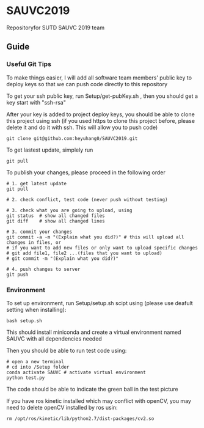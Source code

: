 # SAUVC2019
Repositoryfor SUTD SAUVC 2019 team

## Guide
### Useful Git Tips

To make things easier, I will add all software team members' public key to deploy keys so that we can push code directly to this repository

To get your ssh public key, run Setup/get-pubKey.sh , then you should get a key start with "ssh-rsa"

After your key is added to project deploy keys, you should be able to clone this project using ssh (if you used https to clone this project before, please delete it and do it with ssh. This will allow you to push code)

    git clone git@github.com:heyuhang0/SAUVC2019.git

To get lastest update, simplely run

    git pull

To publish your changes, please proceed in the following order

    # 1. get latest update
    git pull

    # 2. check conflict, test code (never push without testing)

    # 3. check what you are going to upload, using
    git status  # show all changed files
    git diff    # show all changed lines

    # 3. commit your changes
    git commit -a -m "(Explain what you did?)" # this will upload all changes in files, or
    # if you want to add new files or only want to upload specific changes
    # git add file1, file2 ...(files that you want to upload)
    # git commit -m "(Explain what you did?)"

    # 4. push changes to server
    git push

### Environment

To set up environment, run Setup/setup.sh scipt using (please use deafult setting when installing): 

    bash setup.sh

This should install miniconda and create a virtual environment named SAUVC with all dependencies needed

Then you should be able to run test code using:

    # open a new terminal
    # cd into /Setup folder
    conda activate SAUVC # activate virtual environment
    python test.py

The code should be able to indicate the green ball in the test picture

If you have ros kinetic installed which may conflict with openCV, you may need to delete openCV installed by ros usin:

    rm /opt/ros/kinetic/lib/python2.7/dist-packages/cv2.so